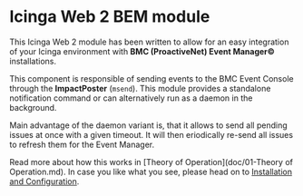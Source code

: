 Icinga Web 2 BEM module
=======================

This Icinga Web 2 module has been written to allow for an easy integration of
your Icinga environment with **BMC (ProactiveNet) Event Manager©** installations.

This component is responsible of sending events to the BMC Event Console through
the **ImpactPoster** (`msend`). This module provides a standalone notification
command or can alternatively run as a daemon in the background.

Main advantage of the daemon variant is, that it allows to send all pending
issues at once with a given timeout. It will then eriodically re-send all
issues to refresh them for the Event Manager.

Read more about how this works in [Theory of Operation](doc/01-Theory of Operation.md).
In case you like what you see, please head on to [Installation and Configuration](
doc/02-Installation-And-Configuration.md).
